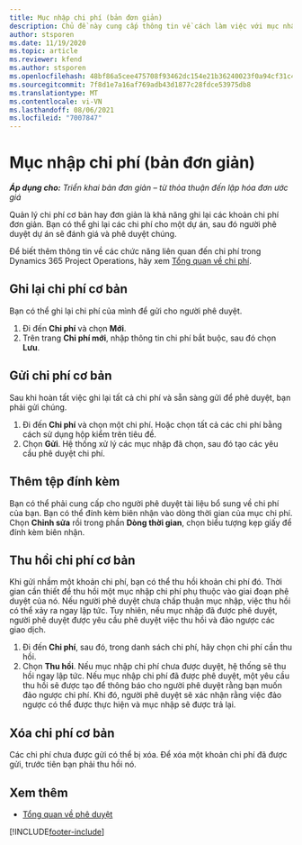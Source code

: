 ```yaml
---
title: Mục nhập chi phí (bản đơn giản)
description: Chủ đề này cung cấp thông tin về cách làm việc với mục nhập chi phí trong một triển khai bản đơn giản.
author: stsporen
ms.date: 11/19/2020
ms.topic: article
ms.reviewer: kfend
ms.author: stsporen
ms.openlocfilehash: 48bf86a5cee475708f93462dc154e21b36240023f0a94cf31c49e9a096951736
ms.sourcegitcommit: 7f8d1e7a16af769adb43d1877c28fdce53975db8
ms.translationtype: MT
ms.contentlocale: vi-VN
ms.lasthandoff: 08/06/2021
ms.locfileid: "7007847"
---
```

# <a name="expense-entry-lite"></a>Mục nhập chi phí (bản đơn giản)

_**Áp dụng cho:** Triển khai bản đơn giản – từ thỏa thuận đến lập hóa đơn ước giá_

Quản lý chi phí cơ bản hay đơn giản là khả năng ghi lại các khoản chi phí đơn giản. Bạn có thể ghi lại các chi phí cho một dự án, sau đó người phê duyệt dự án sẽ đánh giá và phê duyệt chúng.

Để biết thêm thông tin về các chức năng liên quan đến chi phí trong Dynamics 365 Project Operations, hãy xem [Tổng quan về chi phí](expense-overview.md).

## <a name="capture-a-basic-expense"></a>Ghi lại chi phí cơ bản

Bạn có thể ghi lại chi phí của mình để gửi cho người phê duyệt.

1. Đi đến **Chi phí** và chọn **Mới**.
2. Trên trang **Chi phí mới**, nhập thông tin chi phí bắt buộc, sau đó chọn **Lưu**.

## <a name="submit-a-basic-expense"></a>Gửi chi phí cơ bản

Sau khi hoàn tất việc ghi lại tất cả chi phí và sẵn sàng gửi để phê duyệt, bạn phải gửi chúng.

1. Đi đến **Chi phí** và chọn một chi phí. Hoặc chọn tất cả các chi phí bằng cách sử dụng hộp kiểm trên tiêu đề.
2. Chọn **Gửi**. Hệ thống xử lý các mục nhập đã chọn, sau đó tạo các yêu cầu phê duyệt chi phí.

## <a name="add-an-attachment"></a>Thêm tệp đính kèm

Bạn có thể phải cung cấp cho người phê duyệt tài liệu bổ sung về chi phí của bạn. Bạn có thể đính kèm biên nhận vào dòng thời gian của mục chi phí. Chọn **Chỉnh sửa** rồi trong phần **Dòng thời gian**, chọn biểu tượng kẹp giấy để đính kèm biên nhận.

## <a name="recall-a-basic-expense"></a>Thu hồi chi phí cơ bản

Khi gửi nhầm một khoản chi phí, bạn có thể thu hồi khoản chi phí đó. Thời gian cần thiết để thu hồi một mục nhập chi phí phụ thuộc vào giai đoạn phê duyệt của nó.  Nếu người phê duyệt chưa chấp thuận mục nhập, việc thu hồi có thể xảy ra ngay lập tức. Tuy nhiên, nếu mục nhập đã được phê duyệt, người phê duyệt được yêu cầu phê duyệt việc thu hồi và đảo ngược các giao dịch.

1. Đi đến **Chi phí**, sau đó, trong danh sách chi phí, hãy chọn chi phí cần thu hồi.
2. Chọn **Thu hồi**. Nếu mục nhập chi phí chưa được duyệt, hệ thống sẽ thu hồi ngay lập tức. Nếu mục nhập chi phí đã được phê duyệt, một yêu cầu thu hồi sẽ được tạo để thông báo cho người phê duyệt rằng bạn muốn đảo ngược chi phí. Khi đó, người phê duyệt sẽ xác nhận rằng việc đảo ngược có thể được thực hiện và mục nhập sẽ được trả lại.

## <a name="delete-a-basic-expense"></a>Xóa chi phí cơ bản

Các chi phí chưa được gửi có thể bị xóa. Để xóa một khoản chi phí đã được gửi, trước tiên bạn phải thu hồi nó.

## <a name="see-also"></a>Xem thêm

- [Tổng quan về phê duyệt](../approvals/approvals-overview.md)


[!INCLUDE[footer-include](../includes/footer-banner.md)]